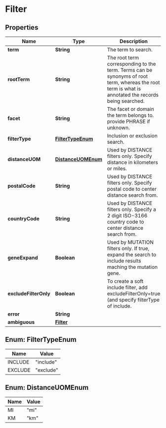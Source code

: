 # Filter

## Properties
Name | Type | Description | Notes
------------ | ------------- | ------------- | -------------
**term** | **String** | The term to search. | 
**rootTerm** | **String** | The root term corresponding to the term.  Terms can be synonyms of root term, whereas the root term is what is annotated the records being searched. |  [optional]
**facet** | **String** | The facet or domain the term belongs to.  provide PHRASE if unknown. | 
**filterType** | [**FilterTypeEnum**](#FilterTypeEnum) | Inclusion or exclusion search. |  [optional]
**distanceUOM** | [**DistanceUOMEnum**](#DistanceUOMEnum) | Used by DISTANCE filters only.  Specify distance in kilometers or miles. |  [optional]
**postalCode** | **String** | Used by DISTANCE filters only.  Specify postal code to center distance search from. |  [optional]
**countryCode** | **String** | Used by DISTANCE filters only.  Specify a 2 digit ISO-3166 country code to center distance search from. |  [optional]
**geneExpand** | **Boolean** | Used by MUTATION filters only.  If true, expand the search to include results maching the mutation gene. |  [optional]
**excludeFilterOnly** | **Boolean** | To create a soft include filter, add excludeFilterOnly&#x3D;true (and specify filterType of include. |  [optional]
**error** | **String** |  |  [optional]
**ambiguous** | [**Filter**](Filter.md) |  |  [optional]

<a name="FilterTypeEnum"></a>
## Enum: FilterTypeEnum
Name | Value
---- | -----
INCLUDE | &quot;include&quot;
EXCLUDE | &quot;exclude&quot;

<a name="DistanceUOMEnum"></a>
## Enum: DistanceUOMEnum
Name | Value
---- | -----
MI | &quot;mi&quot;
KM | &quot;km&quot;
